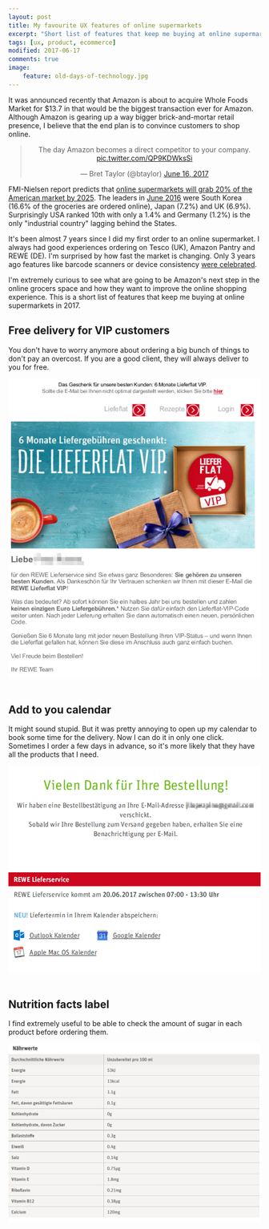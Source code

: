 ```yaml
---
layout: post
title: My favourite UX features of online supermarkets
excerpt: "Short list of features that keep me buying at online supermarkets"
tags: [ux, product, ecommerce]
modified: 2017-06-17
comments: true
image:
    feature: old-days-of-technology.jpg
---
```


It was announced recently that Amazon is about to acquire Whole Foods Market for $13.7 in that would be the biggest transaction ever for Amazon.
Although Amazon is gearing up a way bigger brick-and-mortar retail presence, I believe that the end plan is to convince customers to shop online.

<center>
<blockquote class="twitter-tweet" data-lang="en"><p lang="en" dir="ltr">The day Amazon becomes a direct competitor to your company. <a href="https://t.co/QP9KDWksSi">pic.twitter.com/QP9KDWksSi</a></p>&mdash; Bret Taylor (@btaylor) <a href="https://twitter.com/btaylor/status/875712856846516225">June 16, 2017</a></blockquote>
<script async src="//platform.twitter.com/widgets.js" charset="utf-8"></script>
</center>

FMI-Nielsen report predicts that
[online supermarkets will grab 20% of the American market by 2025](http://www.cnbc.com/2017/01/30/online-grocery-sales-set-surge-grabbing-20-percent-of-market-by-2025.html).
The leaders in [June 2016](https://www.kantarworldpanel.com/global/News/Global-e-commerce-grocery-market-has-grown-15-to-48bn) were South Korea (16.6% of the groceries are ordered online), Japan (7.2%) and UK (6.9%).
Surprisingly USA ranked 10th with only a 1.4% and Germany (1.2%) is the only "industrial country" lagging behind the States.


It's been almost 7 years since I did my first order to an online supermarket.
I always had good experiences ordering on Tesco (UK), Amazon Pantry and REWE (DE).
I'm surprised by how fast the market is changing.
Only 3 years ago features like barcode scanners or device consistency [were celebrated](https://econsultancy.com/blog/65330-14-cracking-ux-features-of-online-supermarkets/).


I'm extremely curious to see what are going to be Amazon's next step in the online grocers space and how they want to improve the online shopping experience.
This is a short list of features that keep me buying at online supermarkets in 2017.


## Free delivery for VIP customers

You don't have to worry anymore about ordering a big bunch of things to don't pay an overcost.
If you are a good client, they will always deliver to you for free.

<center>
<a href="/images/rewe_vip.png">
  <img src="/images/rewe_vip.png" alt="REWE VIP email"/>
</a>
</center>
<br/>

## Add to you calendar

It might sound stupid. But it was pretty annoying to open up my calendar to book some time for the delivery.
Now I can do it in only one click.
Sometimes I order a few days in advance, so it's more likely that they have all the products that I need.

<center>
<a href="/images/rewe_google_calendar.png">
  <img src="/images/rewe_google_calendar.png" alt="REWE Google Calendar"/>
</a>
</center>
<br/>


## Nutrition facts label

I find extremely useful to be able to check the amount of sugar in each product before ordering them.

<center>
<a href="/images/rewe_nutrition_facts_label.png">
  <img src="/images/rewe_nutrition_facts_label.png" alt="REWE Nutrition facts label"/>
</a>
</center>
<br/>
